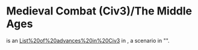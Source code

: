 # Medieval Combat (Civ3)/The Middle Ages

 is an [List%20of%20advances%20in%20Civ3](advance) in , a scenario in "".
